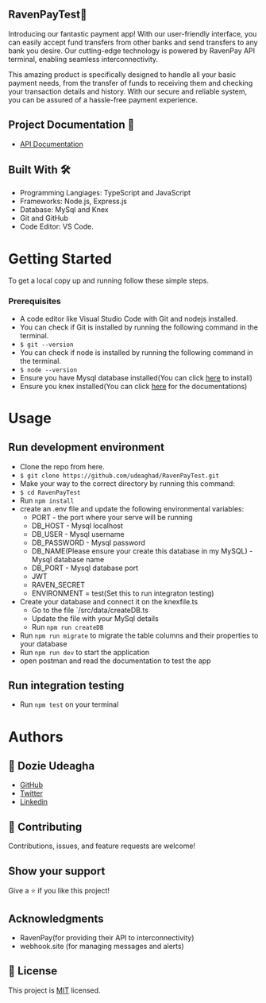 ## RavenPayTest🏩
Introducing our fantastic payment app! With our user-friendly interface, you can easily accept fund transfers from other banks and send transfers to any bank you desire. Our cutting-edge technology is powered by RavenPay API terminal, enabling seamless interconnectivity.

This amazing product is specifically designed to handle all your basic payment needs, from the transfer of funds to receiving them and checking your transaction details and history. With our secure and reliable system, you can be assured of a hassle-free payment experience.
## Project Documentation 📄

 - [API Documentation](https://documenter.getpostman.com/view/22522406/2s93eSZF1B)

## Built With 🛠️
- Programming Langiages: TypeScript and JavaScript
- Frameworks: Node.js, Express.js
- Database: MySql and Knex
- Git and GitHub
- Code Editor: VS Code.

# Getting Started
To get a local copy up and running follow these simple steps.

### Prerequisites
- A code editor like Visual Studio Code with Git and nodejs installed.
- You can check if Git is installed by running the following command in the terminal.
- `$ git --version`
- You can check if node is installed by running the following command in the terminal.
- `$ node --version`
- Ensure you have Mysql database installed(You can click [here](https://dev.mysql.com/doc/mysql-installation-excerpt/5.7/en/) to install)
- Ensure you knex installed(You can click [here](https://knexjs.org/) for the documentations)


# Usage
## Run development environment
- Clone the repo from here.
- `$ git clone https://github.com/udeaghad/RavenPayTest.git`
- Make your way to the correct directory by running this command:
- `$ cd RavenPayTest `
- Run `npm install`
- create an .env file and update the following environmental variables:
  - PORT - the port where your serve will be running
  - DB_HOST - Mysql localhost
  - DB_USER - Mysql username
  - DB_PASSWORD - Mysql password
  - DB_NAME(Please ensure your create this database in my MySQL) - Mysql database name
  - DB_PORT - Mysql database port
  - JWT
  - RAVEN_SECRET 
  - ENVIRONMENT = test(Set this to run integraton testing)
- Create your database and connect it on the knexfile.ts
  - Go to the file `/src/data/createDB.ts
  - Update the file with your MySql details
  - Run `npm run createDB`
- Run `npm run migrate` to migrate the table columns and their properties to your database
- Run `npm run dev` to start the application
- open postman and read the documentation to test the app

## Run integration testing
- Run `npm test` on your terminal
# Authors

## 👤 Dozie Udeagha
- [GitHub](https://github.com/udeaghad)
- [Twitter](https://twitter.com/theodoz)
- [Linkedin](https://www.linkedin.com/in/)

## 🤝 Contributing
Contributions, issues, and feature requests are welcome!

## Show your support
Give a ⭐️ if you like this project!


## Acknowledgments
- RavenPay(for providing their API to interconnectivity)
- webhook.site (for managing messages and alerts)
## 📝 License
This project is [MIT](./LICENSE) licensed.


